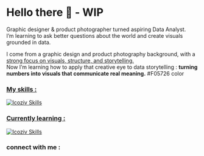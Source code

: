 # Hello there 🧔 - WIP

Graphic designer & product photographer turned aspiring Data Analyst.\
I’m learning to ask better questions about the world and create visuals grounded in data.

I come from a graphic design and product photography background, with a <ins>strong focus on visuals, structure, and storytelling.</ins>\
Now I’m learning how to apply that creative eye to data storytelling : **turning numbers into visuals that communicate real meaning.**
#F05726 color

### <ins>My skills :</ins>
[![Icoziv Skills](https://i.icoziv.workers.dev/icons?i=adobeillustrator,adobephotoshop,adobeindesign,excel,postgresql)](https://github.com/thuongtruong109/icoziv)
### <ins>Currently learning :</ins>
[![Icoziv Skills](https://i.icoziv.workers.dev/icons?i=python,pandas,powerbi,tableau,numpy)](https://github.com/thuongtruong109/icoziv)


### connect with me :
<!--
**JL-Benoit/JL-Benoit** is a ✨ _special_ ✨ repository because its `README.md` (this file) appears on your GitHub profile.
